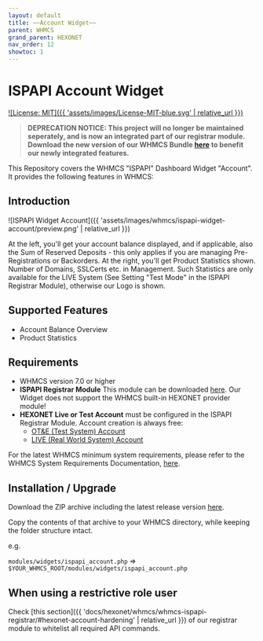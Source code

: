 ```yaml
---
layout: default
title: ~~Account Widget~~
parent: WHMCS
grand_parent: HEXONET
nav_order: 12
showtoc: 1
---
```


# ISPAPI Account Widget

[![License: MIT]({{ 'assets/images/License-MIT-blue.svg' | relative_url }})](//opensource.org/licenses/MIT)

> **DEPRECATION NOTICE: This project will no longer be maintained seperately, and is now an integrated part of our registrar module. Download the new version of our WHMCS Bundle [here](//github.com/centralnicgroup-opensource/rtldev-middleware-whmcs) to benefit our newly integrated features.**


This Repository covers the WHMCS "ISPAPI" Dashboard Widget "Account". It provides the following features in WHMCS:

## Introduction

![ISPAPI Widget Account]({{ 'assets/images/whmcs/ispapi-widget-account/preview.png' | relative_url }})

At the left, you'll get your account balance displayed, and if applicable, also the Sum of Reserved Deposits - this only applies if you are managing Pre-Registrations or Backorders. At the right, you'll get Product Statistics shown. Number of Domains, SSLCerts etc. in Management. Such Statistics are only available for the LIVE System (See Setting "Test Mode" in the ISPAPI Registrar Module), otherwise our Logo is shown.

## Supported Features

* Account Balance Overview
* Product Statistics

## Requirements

* WHMCS version 7.0 or higher
* **ISPAPI Registrar Module** This module can be downloaded [here](//github.com/centralnicgroup-opensource/rtldev-middleware-whmcs/raw/main/whmcs-cnic-bundle.zip). Our Widget does not support the WHMCS built-in HEXONET provider module!
* **HEXONET Live or Test Account** must be configured in the ISPAPI Registrar Module. Account creation is always free:
  * [OT&E (Test System) Account](//www.hexonet.net/signup-ote)
  * [LIVE (Real World System) Account](//www.hexonet.net/cart?signup=true)

For the latest WHMCS minimum system requirements, please refer to the WHMCS System Requirements Documentation, [here](//docs.whmcs.com/System_Requirements).

## Installation / Upgrade

Download the ZIP archive including the latest release version [here](//github.com/centralnicgroup-opensource/rtldev-middleware-whmcs/raw/main/whmcs-cnic-bundle.zip).

Copy the contents of that archive to your WHMCS directory, while keeping the folder structure intact.

e.g.

`modules/widgets/ispapi_account.php` => `$YOUR_WHMCS_ROOT/modules/widgets/ispapi_account.php`

## When using a restrictive role user

Check [this section]({{ 'docs/hexonet/whmcs/whmcs-ispapi-registrar/#hexonet-account-hardening' | relative_url }}) of our registrar module to whitelist all required API commands.
